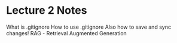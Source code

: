 # Lecture 2 Notes
What is .gitignore
How to use .gitignore
Also how to save and sync changes!
RAG - Retrieval Augmented Generation

